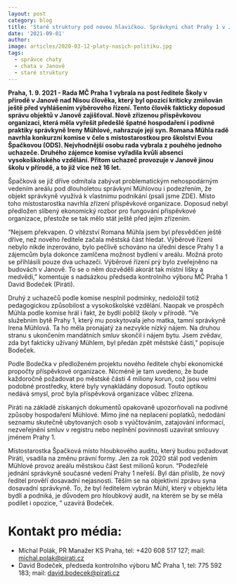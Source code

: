 ```yaml
---
layout: post
category: blog
title: 'Staré struktury pod novou hlavičkou. Správkyni chat Prahy 1 v Janově střídá v čele její syn'
date: '2021-09-01'
author: 
image: articles/2020-03-12-platy-nasich-politiku.jpg
tags:
  - správce chaty
  - chata v Janově
  - staré struktury
---
```


**Praha, 1. 9. 2021 - Rada MČ Praha 1 vybrala na post ředitele Školy v přírodě v Janově nad Nisou člověka, který byl opozicí kriticky zmiňován ještě před vyhlášením výběrového řízení. Tento člověk fakticky doposud správu objektů v Janově zajišťoval. Nově zřízenou příspěvkovou organizaci, která měla vyřešit předešlé špatné hospodaření i podivné praktiky správkyně Ireny Mühlové, nahrazuje její syn. Romana Mühla radě navrhla konkurzní komise v čele s místostarostkou pro školství Evou Špačkovou (ODS). Nejvhodnější osobu rada vybrala z pouhého jednoho uchazeče. Druhého zájemce komise vyřadila kvůli absenci vysokoškolského vzdělání. Přitom uchazeč provozuje v Janově jinou školu v přírodě, a to již více než 16 let.**

Špačková se již dříve odmítala zabývat problematickým nehospodárným vedením areálu pod dlouholetou správkyní Mühlovou i podezřením, že objekt správkyně využívá k vlastnímu podnikání (psali jsme ZDE). Místo toho místostarostka navrhla zřízení příspěvkové organizace. Doposud nebyl předložen slíbený ekonomický rozbor pro fungování příspěvkové organizace, přestože se tak mělo stát ještě před jejím zřízením. 

“Nejsem překvapen. O vítězství Romana Mühla jsem byl přesvědčen ještě dříve, než nového ředitele začala městská část hledat. Výběrové řízení nebylo nikde inzerováno, bylo pečlivě schováno na úřední desce Prahy 1 a zájemcům byla dokonce zamlčena možnost bydlení v areálu. Možná proto se přihlásili pouze dva uchazeči. Výběrové řízení prý bylo zveřejněno na budovách v Janově. To se o něm dozvěděli akorát tak místní lišky a medvědi,” komentuje s nadsázkou předseda kontrolního výboru MČ Praha 1 David Bodeček (Piráti).

Druhý z uchazečů podle komise nesplnil podmínky, nedoložil totiž pedagogickou způsobilost a vysokoškolské vzdělání. Naopak ve prospěch Mühla podle komise hrál i fakt, že bydlí poblíž školy v přírodě. “Ve služebním bytě Prahy 1, který mu poskytovala jeho matka, tamní správkyně Irena Mühlová. Ta ho měla pronajatý za nezvykle nízký nájem. Na druhou stranu s ukončením mandátních smluv skončil i nájem bytu. Jsem zvědav, zda byt fakticky užívaný Mühlem, byl předán zpět městské části,” popisuje Bodeček. 

Podle Bodečka v předloženém projektu nového ředitele chybí ekonomické propočty příspěvkové organizace. Nicméně je tam uvedeno, že bude každoročně požadovat po městské části 4 miliony korun, což jsou velmi podobné prostředky, které byly vynakládány doposud. Touto optikou nedává smysl, proč byla příspěvková organizace vůbec zřízena.

Piráti na základě získaných dokumentů opakovaně upozorňovali na podivné způsoby hospodaření Mühlové. Mimo jiné na neplacení poplatků, nedodání seznamu skutečně ubytovaných osob s vyúčtováním, zatajování informací, nezveřejnění smluv v registru nebo neplnění povinnosti uzavírat smlouvy jménem Prahy 1.

Místostarostka Špačková místo hloubkového auditu, který budou požadovat Piráti, vsadila na změnu právní formy. Jen za rok 2020 stál pod vedením Mühlové provoz areálu městskou část šest milionů korun. “Podezřelé jednání správkyně současné vedení Prahy 1 neřeší. Byl dán příslib, že nový ředitel prověří dosavadní nejasnosti. Těším se na objektivní zprávu syna dosavadní správkyně. To, že byl ředitelem vybrán Mühl, který v objektu léta bydlí a podniká, je důvodem pro hloubkový audit, na kterém se by se měla podílet i opozice, ” uzavírá Bodeček.

# Kontakt pro média: 
- Michal Polák, PR Manažer KS Praha, tel: +420 608 517 127; mail: michal.polak@pirati.cz
- David Bodeček, předseda kontrolního výboru MČ Praha 1, tel: 775 592 183; mail: david.bodecek@pirati.cz
